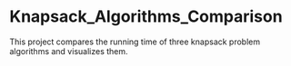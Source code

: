 # Knapsack_Algorithms_Comparison
This project compares the running time of three knapsack problem algorithms and visualizes them.
